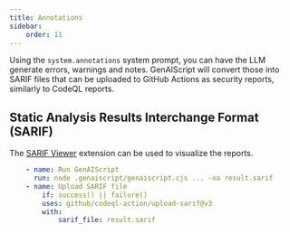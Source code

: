 ```yaml
---
title: Annotations
sidebar:
    order: 11
---
```


Using the `system.annotations` system prompt, you can have the LLM generate errors, warnings and notes.
GenAIScript will convert those into SARIF files that can be uploaded to GitHub Actions as security reports, similarly to CodeQL reports.

## Static Analysis Results Interchange Format (SARIF)

The [SARIF Viewer](https://marketplace.visualstudio.com/items?itemName=MS-SarifVSCode.sarif-viewer)
extension can be used to visualize the reports.

```yaml title="GitHub Action"
    - name: Run GenAIScript
      run: node .genaiscript/genaiscript.cjs ... -oa result.sarif
    - name: Upload SARIF file
        if: success() || failure()
        uses: github/codeql-action/upload-sarif@v3
        with:
            sarif_file: result.sarif
```
